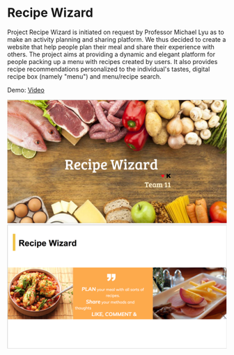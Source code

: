 # Recipe Wizard

Project  Recipe Wizard is initiated on request by Professor Michael Lyu as to make an activity planning and sharing platform. We thus decided to create a website that help people plan their meal and share their experience with others. The project aims at providing a dynamic and elegant platform for people packing up a menu with recipes created by users. It also provides recipe recommendations personalized to the individual's tastes, digital recipe box (namely "menu") and menu/recipe search.

Demo: <a href="https://www.youtube.com/watch?v=IeBfOOk7638&feature=youtu.be" target="_blank"> Video </a>

<img src=hp.png>
<img src=hp2.png>